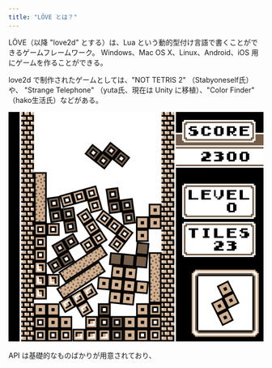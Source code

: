 ```yaml
---
title: "LÖVE とは？"
---
```


LÖVE（以降 "love2d" とする）は、Lua という動的型付け言語で書くことができるゲームフレームワーク。
Windows、Mac OS X、Linux、Android、iOS 用にゲームを作ることができる。

love2d で制作されたゲームとしては、"NOT TETRIS 2" （Stabyoneself氏） や、 "Strange Telephone" （yuta氏、現在は Unity に移植）、"Color Finder" （hako生活氏）などがある。

![NOT TETRIS 2 （公式サイトより）](not_tetris_2.png)

API は基礎的なものばかりが用意されており、

